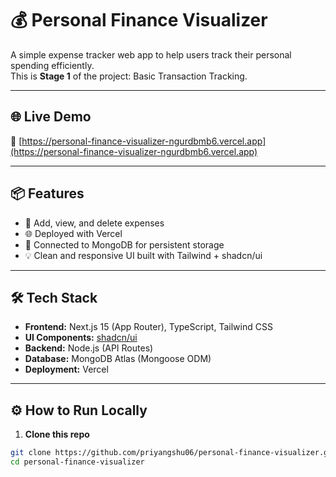 # 💰 Personal Finance Visualizer

A simple expense tracker web app to help users track their personal spending efficiently.  
This is **Stage 1** of the project: Basic Transaction Tracking.

---

## 🌐 Live Demo

🔗 [https://personal-finance-visualizer-ngurdbmb6.vercel.app](https://personal-finance-visualizer-ngurdbmb6.vercel.app)

---

## 📦 Features

- 🧾 Add, view, and delete expenses
- 🌐 Deployed with Vercel
- 🔗 Connected to MongoDB for persistent storage
- 💡 Clean and responsive UI built with Tailwind + shadcn/ui

---

## 🛠️ Tech Stack

- **Frontend:** Next.js 15 (App Router), TypeScript, Tailwind CSS
- **UI Components:** [shadcn/ui](https://ui.shadcn.dev)
- **Backend:** Node.js (API Routes)
- **Database:** MongoDB Atlas (Mongoose ODM)
- **Deployment:** Vercel

---

## ⚙️ How to Run Locally

1. **Clone this repo**

```bash
git clone https://github.com/priyangshu06/personal-finance-visualizer.git
cd personal-finance-visualizer
